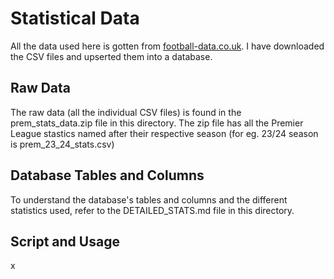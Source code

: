 # Statistical Data

All the data used here is gotten from [football-data.co.uk](https://www.football-data.co.uk/englandm.php). I have downloaded the CSV files and upserted them into a database.

## Raw Data

The raw data (all the individual CSV files) is found in the prem_stats_data.zip file in this directory. The zip file has all the Premier League stastics named after their respective season (for eg. 23/24 season is prem_23_24_stats.csv)

## Database Tables and Columns

To understand the database's tables and columns and the different statistics used, refer to the DETAILED_STATS.md file in this directory.


## Script and Usage

x